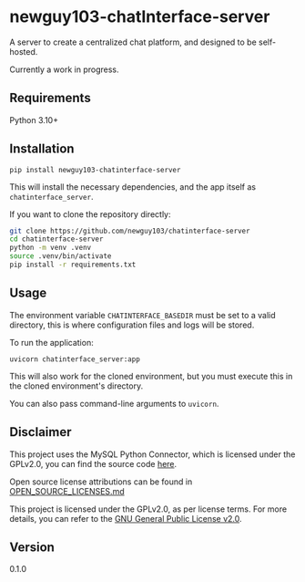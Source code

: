 # newguy103-chatInterface-server

A server to create a centralized chat platform, and designed to be self-hosted.

Currently a work in progress.

## Requirements

Python 3.10+

## Installation

`pip install newguy103-chatinterface-server`

This will install the necessary dependencies, and the app itself as `chatinterface_server`.

If you want to clone the repository directly:

```bash
git clone https://github.com/newguy103/chatinterface-server
cd chatinterface-server
python -m venv .venv
source .venv/bin/activate
pip install -r requirements.txt
```

## Usage

The environment variable `CHATINTERFACE_BASEDIR` must be set to a valid directory, this is
where configuration files and logs will be stored.

To run the application:

`uvicorn chatinterface_server:app`

This will also work for the cloned environment, but you must execute this
in the cloned environment's directory.

You can also pass command-line arguments to `uvicorn`.

## Disclaimer

This project uses the MySQL Python Connector, which is licensed under the GPLv2.0, you can
find the source code [here](https://github.com/mysql/mysql-connector-python).

Open source license attributions can be found in [OPEN_SOURCE_LICENSES.md](OPEN_SOURCE_LICENSES.md)

This project is licensed under the GPLv2.0, as per license terms.
For more details, you can refer to the [GNU General Public License v2.0](https://www.gnu.org/licenses/old-licenses/gpl-2.0.html).

## Version

0.1.0
